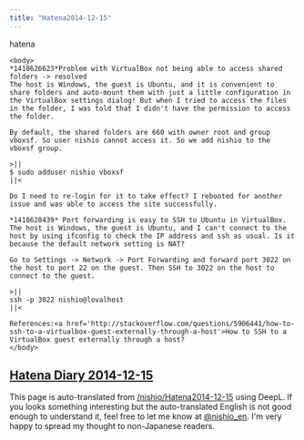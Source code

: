 ```yaml
---
title: "Hatena2014-12-15"
---
```


hatena

```
<body>
*1418626623*Problem with VirtualBox not being able to access shared folders -> resolved
The host is Windows, the guest is Ubuntu, and it is convenient to share folders and auto-mount them with just a little configuration in the VirtualBox settings dialog! But when I tried to access the files in the folder, I was told that I didn't have the permission to access the folder.

By default, the shared folders are 660 with owner root and group vboxsf. So user nishio cannot access it. So we add nishio to the vboxsf group.

>||
$ sudo adduser nishio vboxsf
||<

Do I need to re-login for it to take effect? I rebooted for another issue and was able to access the site successfully.

*1418628439* Port forwarding is easy to SSH to Ubuntu in VirtualBox.
The host is Windows, the guest is Ubuntu, and I can't connect to the host by using ifconfig to check the IP address and ssh as usual. Is it because the default network setting is NAT?

Go to Settings -> Network -> Port Forwarding and forward port 3022 on the host to port 22 on the guest. Then SSH to 3022 on the host to connect to the guest.

>||
ssh -p 3022 nishio@lovalhost
||<

References:<a href='http://stackoverflow.com/questions/5906441/how-to-ssh-to-a-virtualbox-guest-externally-through-a-host'>How to SSH to a VirtualBox guest externally through a host?
</body>
```


[Hatena Diary 2014-12-15](https://nishiohirokazu.hatenadiary.org/archive/2014/12/15)
---
This page is auto-translated from [/nishio/Hatena2014-12-15](https://scrapbox.io/nishio/Hatena2014-12-15) using DeepL. If you looks something interesting but the auto-translated English is not good enough to understand it, feel free to let me know at [@nishio_en](https://twitter.com/nishio_en). I'm very happy to spread my thought to non-Japanese readers.